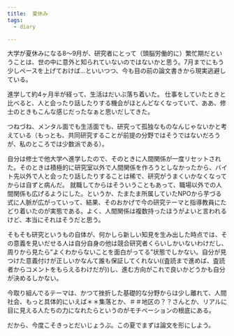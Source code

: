 ```yaml
---
title:  夏休み
tags:
  - diary

---
```


大学が夏休みになる8〜9月が、研究者にとって（頭脳労働的に）繁忙期だということは、世の中に意外と知られていないのではないかと思う。7月までにもう少しペースを上げておけば…といいつつ、今も目の前の論文書きから現実逃避している。

<!--more--> 

進学して約4ヶ月半が経って、生活はだいぶ落ち着いた。
仕事をしていたときと比べると、人と会ったり話したりする機会がほとんどなくなっていて、ああ、修士のときもこんな感じだったなぁと思いだしてきた。

 

つねづね、メンタル面でも生活面でも、研究って孤独なものなんじゃないかと考えている（もっとも、共同研究することが前提の分野ではそうではないだろうが、私のところでは少数派である）。

自分は修士で他大学へ進学したので、そのときに人間関係が一度リセットされた。そのときは積極的に研究室以外で人間関係を作ろうとしなかったから、バイト先以外で人と会ったり話したりすることは稀で、研究がうまくいかなくなってからは自ずと病んだ。
就職してからはそういうこともあって、職場以外での人間関係も広げるようにした。というか、たまたま所属していたNPOから芋づる式に人脈が広がっていって、結果、そのおかげで今の研究テーマと指導教員にたどり着いたのが実態である。よく、人間関係は複数持ったほうがよいと言われるけど、本当にそれはそうだと思う。

そもそも研究というもの自体が、何かしら新しい知見を生み出した時点では、その意義を見いだせる人は自分自身の他は競合研究者くらいしかいないわけだし、周りから見たら”よくわからないことを面白がってる”状態でしかない。自分が見つけた意義付けが正しいかなんて誰も保証してくれない((査読まで進めば、査読者からコメントをもらえるわけだが))し、進む方向がこれで良いかどうかも自分が決めるしかない。

 

今取り組んでるテーマは、かつて挫折した基礎的な分野からは少し離れて、人間社会、もっと具体的にいえば＊＊集落とか、＃＃地区の？？さんとか、リアルに目に見える人たちの力になれたらというのがモチベーションの根底にある。


だから、今度こそきっとだいじょうぶ。この夏でまずは論文を形にしよう。